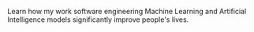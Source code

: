 Learn how my work software engineering Machine Learning and Artificial Intelligence models significantly improve people's lives.
